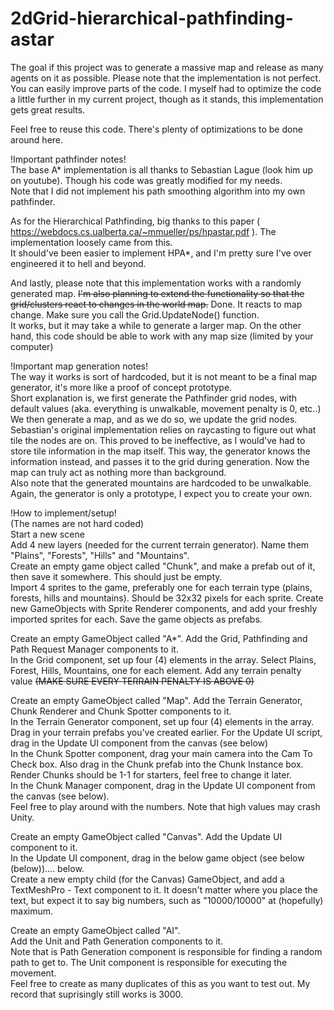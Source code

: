 # 2dGrid-hierarchical-pathfinding-astar

The goal if this project was to generate a massive map and release as many agents on it as possible.
Please note that the implementation is not perfect. You can easily improve parts of the code. I myself had to optimize the code a little further in my current project, though as it stands, this implementation gets great results.

Feel free to reuse this code. There's plenty of optimizations to be done around here.

!Important pathfinder notes!<br />
The base A* implementation is all thanks to Sebastian Lague (look him up on youtube). Though his code was greatly modified for my needs.<br />
Note that I did not implement his path smoothing algorithm into my own pathfinder.<br />

As for the Hierarchical Pathfinding, big thanks to this paper ( https://webdocs.cs.ualberta.ca/~mmueller/ps/hpastar.pdf ). The implementation loosely came from this.<br />
It should've been easier to implement HPA*, and I'm pretty sure I've over engineered it to hell and beyond.<br />

And lastly, please note that this implementation works with a randomly generated map. ~~I'm also planning to extend the functionality so that the grid/clusters react to changes in the world map.~~ Done. It reacts to map change. Make sure you call the Grid.UpdateNode() function.<br />
It works, but it may take a while to generate a larger map. On the other hand, this code should be able to work with any map size (limited by your computer)<br />

!Important map generation notes!<br />
The way it works is sort of hardcoded, but it is not meant to be a final map generator, it's more like a proof of concept prototype.<br />
Short explanation is, we first generate the Pathfinder grid nodes, with default values (aka. everything is unwalkable, movement penalty is 0, etc..)
We then generate a map, and as we do so, we update the grid nodes.<br />Sebastian's original implementation relies on raycasting to figure out what tile the nodes are on.
This proved to be ineffective, as I would've had to store tile information in the map itself. This way, the generator knows the information instead, and passes it to the grid during generation. Now the map can truly act as nothing more than background.<br />
Also note that the generated mountains are hardcoded to be unwalkable. Again, the generator is only a prototype, I expect you to create your own.<br />

!How to implement/setup!<br />
(The names are not hard coded)<br />
Start a new scene<br />
Add 4 new layers (needed for the current terrain generator). Name them "Plains", "Forests", "Hills" and "Mountains".<br />
Create an empty game object called "Chunk", and make a prefab out of it, then save it somewhere. This should just be empty.<br />
Import 4 sprites to the game, preferably one for each terrain type (plains, forests, hills and mountains). Should be 32x32 pixels for each sprite. Create new GameObjects with Sprite Renderer components, and add your freshly imported sprites for each. Save the game objects as prefabs.<br />

Create an empty GameObject called "A*". Add the Grid, Pathfinding and Path Request Manager components to it.<br />
In the Grid component, set up four (4) elements in the array. Select Plains, Forest, Hills, Mountains, one for each element. Add any terrain penalty value ~~(MAKE SURE EVERY TERRAIN PENALTY IS ABOVE 0)~~<br />

Create an empty GameObject called "Map". Add the Terrain Generator, Chunk Renderer and Chunk Spotter components to it.<br />
In the Terrain Generator component, set up four (4) elements in the array. Drag in your terrain prefabs you've created earlier. For the Update UI script, drag in the Update UI component from the canvas (see below)<br />
In the Chunk Spotter component, drag your main camera into the Cam To Check box. Also drag in the Chunk prefab into the Chunk Instance box. Render Chunks should be 1-1 for starters, feel free to change it later.<br />
In the Chunk Manager component, drag in the Update UI component from the canvas (see below).<br />
Feel free to play around with the numbers. Note that high values may crash Unity.<br />

Create an empty GameObject called "Canvas". Add the Update UI component to it.<br />
In the Update UI component, drag in the below game object (see below (below)).... below.<br />
Create a new empty child (for the Canvas) GameObject, and add a TextMeshPro - Text component to it. It doesn't matter where you place the text, but expect it to say big numbers, such as "10000/10000" at (hopefully) maximum.<br />

Create an empty GameObject called "AI".<br />
Add the Unit and Path Generation components to it.<br />
Note that is Path Generation component is responsible for finding a random path to get to. The Unit component is responsible for executing the movement.<br />
Feel free to create as many duplicates of this as you want to test out. My record that suprisingly still works is 3000.<br />
